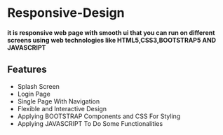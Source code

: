 # Responsive-Design
#### it is responsive web page with smooth ui that you can run on different screens using web technologies like HTML5,CSS3,BOOTSTRAP5 AND JAVASCRIPT
## Features
- Splash Screen
- Login Page
- Single Page With Navigation
- Flexible and Interactive Design
- Applying BOOTSTRAP Components and CSS For Styling
- Applying JAVASCRIPT To Do Some Functionalities
